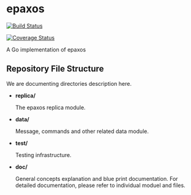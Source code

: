 epaxos
======
[![Build Status](https://drone.io/github.com/go-epaxos/epaxos/status.png)](https://drone.io/github.com/go-epaxos/epaxos/latest)

[![Coverage Status](https://coveralls.io/repos/go-epaxos/epaxos/badge.png)](https://coveralls.io/r/go-epaxos/epaxos)

A Go implementation of epaxos

Repository File Structure
------

We are documenting directories description here.


* **replica/**

  The epaxos replica module.

* **data/**

  Message, commands and other related data module.

* **test/**

  Testing infrastructure.

* **doc/**

  General concepts explanation and blue print documentation.
  For detailed documentation, please refer to individual moduel and files.

